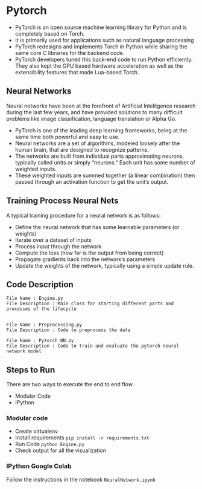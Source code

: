 # Pytorch

- PyTorch is an open source machine learning library for Python and is completely based on Torch. 
- It is primarily used for applications such as natural language processing
- PyTorch redesigns and implements Torch in Python while sharing the same core C libraries for the backend code.
- PyTorch developers tuned this back-end code to run Python efficiently. They also kept the GPU based hardware acceleration as well as the extensibility features that made Lua-based Torch.

## Neural Networks


Neural networks have been at the forefront of Artificial Intelligence research during the last few years, and have provided solutions to many difficult problems like image classification, language translation or Alpha Go. 
- PyTorch is one of the leading deep learning frameworks, being at the same time both powerful and easy to use.
- Neural networks are a set of algorithms, modeled loosely after the human brain, that are designed to recognize patterns. 
- The networks are built from individual parts approximating neurons, typically called units or simply “neurons.” Each unit has some number of weighted inputs. 
- These weighted inputs are summed together (a linear combination) then passed through an activation function to get the unit’s output.


## Training Process Neural Nets

A typical training procedure for a neural network is as follows:
- Define the neural network that has some learnable parameters (or weights)
- Iterate over a dataset of inputs
- Process input through the network
- Compute the loss (how far is the output from being correct)
- Propagate gradients back into the network’s parameters
- Update the weights of the network, typically using a simple update rule.

## Code Description


    File Name : Engine.py
    File Description : Main class for starting different parts and processes of the lifecycle


    File Name : Preprocessing.py
    File Description : Code to preprocess the data
    
    File Name : Pytorch_NN.py
    File Description : Code to train and evaluate the pytorch neural network model


## Steps to Run

There are two ways to execute the end to end flow.

- Modular Code
- IPython

### Modular code

- Create virtualenv
- Install requirements `pip install -r requirements.txt`
- Run Code `python Engine.py`
- Check output for all the visualization

### IPython Google Colab

Follow the instructions in the notebook `NeuralNetwork.ipynb`

